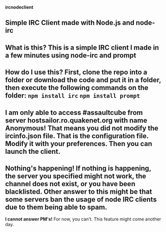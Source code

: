 **ircnodeclient**

Simple IRC Client made with Node.js and node-irc
---
**What is this?**
This is a simple IRC client I made in a few minutes using node-irc and prompt
---
**How do I use this?**
First, clone the repo into a folder or download the code and put it in a folder, then execute the following commands on the folder:
`npm install irc`
`npm install prompt`
---
**I am only able to access #assaultcube from server hostsailor.ro.quakenet.org with name Anonymous!**
That means you did not modify the ircinfo.json file. That is the configuration file.
Modify it with your preferences. Then you can launch the client.
---
**Nothing's happening!**
If nothing is happening, the server you specified might not work, the channel does not exist, or you have been blacklisted.
Other answer to this might be that some servers ban the usage of node IRC clients due to them being able to spam.
---
**I cannot answer PM's!**
For now, you can't. This feature might come another day.

